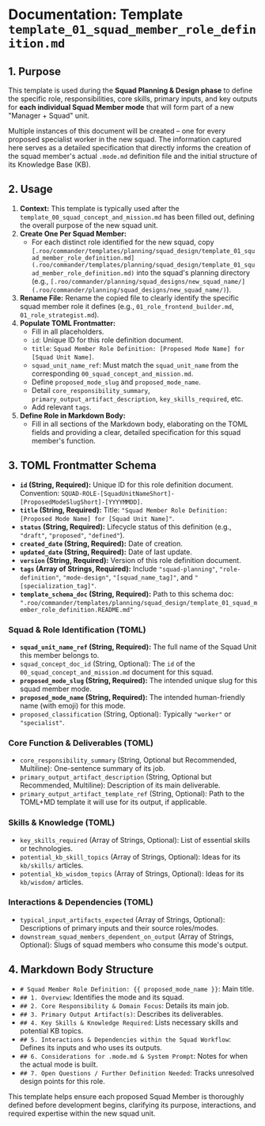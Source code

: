 # Documentation: Template `template_01_squad_member_role_definition.md`

## 1. Purpose

This template is used during the **Squad Planning & Design phase** to define the specific role, responsibilities, core skills, primary inputs, and key outputs for **each individual Squad Member mode** that will form part of a new "Manager + Squad" unit.

Multiple instances of this document will be created – one for every proposed specialist worker in the new squad. The information captured here serves as a detailed specification that directly informs the creation of the squad member's actual `.mode.md` definition file and the initial structure of its Knowledge Base (KB).

## 2. Usage

1.  **Context:** This template is typically used after the `template_00_squad_concept_and_mission.md` has been filled out, defining the overall purpose of the new squad unit.
2.  **Create One Per Squad Member:**
    *   For each distinct role identified for the new squad, copy `[.roo/commander/templates/planning/squad_design/template_01_squad_member_role_definition.md](.roo/commander/templates/planning/squad_design/template_01_squad_member_role_definition.md)` into the squad's planning directory (e.g., `[.roo/commander/planning/squad_designs/new_squad_name/](.roo/commander/planning/squad_designs/new_squad_name/)`).
3.  **Rename File:** Rename the copied file to clearly identify the specific squad member role it defines (e.g., `01_role_frontend_builder.md`, `01_role_strategist.md`).
4.  **Populate TOML Frontmatter:**
    *   Fill in all placeholders.
    *   `id`: Unique ID for this role definition document.
    *   `title`: `Squad Member Role Definition: [Proposed Mode Name] for [Squad Unit Name]`.
    *   `squad_unit_name_ref`: Must match the `squad_unit_name` from the corresponding `00_squad_concept_and_mission.md`.
    *   Define `proposed_mode_slug` and `proposed_mode_name`.
    *   Detail `core_responsibility_summary`, `primary_output_artifact_description`, `key_skills_required`, etc.
    *   Add relevant `tags`.
5.  **Define Role in Markdown Body:**
    *   Fill in all sections of the Markdown body, elaborating on the TOML fields and providing a clear, detailed specification for this squad member's function.

## 3. TOML Frontmatter Schema

*   **`id` (String, Required):** Unique ID for this role definition document. Convention: `SQUAD-ROLE-[SquadUnitNameShort]-[ProposedModeSlugShort]-[YYYYMMDD]`.
*   **`title` (String, Required):** Title: `"Squad Member Role Definition: [Proposed Mode Name] for [Squad Unit Name]"`.
*   **`status` (String, Required):** Lifecycle status of this definition (e.g., `"draft"`, `"proposed"`, `"defined"`).
*   **`created_date` (String, Required):** Date of creation.
*   **`updated_date` (String, Required):** Date of last update.
*   **`version` (String, Required):** Version of this role definition document.
*   **`tags` (Array of Strings, Required):** Include `"squad-planning"`, `"role-definition"`, `"mode-design"`, `"[squad_name_tag]"`, and `"[specialization_tag]"`.
*   **`template_schema_doc` (String, Required):** Path to this schema doc: `".roo/commander/templates/planning/squad_design/template_01_squad_member_role_definition.README.md"`

### Squad & Role Identification (TOML)

*   **`squad_unit_name_ref` (String, Required):** The full name of the Squad Unit this member belongs to.
*   `squad_concept_doc_id` (String, Optional): The `id` of the `00_squad_concept_and_mission.md` document for this squad.
*   **`proposed_mode_slug` (String, Required):** The intended unique slug for this squad member mode.
*   **`proposed_mode_name` (String, Required):** The intended human-friendly name (with emoji) for this mode.
*   `proposed_classification` (String, Optional): Typically `"worker"` or `"specialist"`.

### Core Function & Deliverables (TOML)

*   `core_responsibility_summary` (String, Optional but Recommended, Multiline): One-sentence summary of its job.
*   `primary_output_artifact_description` (String, Optional but Recommended, Multiline): Description of its main deliverable.
*   `primary_output_artifact_template_ref` (String, Optional): Path to the TOML+MD template it will use for its output, if applicable.

### Skills & Knowledge (TOML)

*   `key_skills_required` (Array of Strings, Optional): List of essential skills or technologies.
*   `potential_kb_skill_topics` (Array of Strings, Optional): Ideas for its `kb/skills/` articles.
*   `potential_kb_wisdom_topics` (Array of Strings, Optional): Ideas for its `kb/wisdom/` articles.

### Interactions & Dependencies (TOML)

*   `typical_input_artifacts_expected` (Array of Strings, Optional): Descriptions of primary inputs and their source roles/modes.
*   `downstream_squad_members_dependent_on_output` (Array of Strings, Optional): Slugs of squad members who consume this mode's output.

## 4. Markdown Body Structure

*   `# Squad Member Role Definition: {{ proposed_mode_name }}`: Main title.
*   `## 1. Overview`: Identifies the mode and its squad.
*   `## 2. Core Responsibility & Domain Focus`: Details its main job.
*   `## 3. Primary Output Artifact(s)`: Describes its deliverables.
*   `## 4. Key Skills & Knowledge Required`: Lists necessary skills and potential KB topics.
*   `## 5. Interactions & Dependencies within the Squad Workflow`: Defines its inputs and who uses its outputs.
*   `## 6. Considerations for .mode.md & System Prompt`: Notes for when the actual mode is built.
*   `## 7. Open Questions / Further Definition Needed`: Tracks unresolved design points for this role.

This template helps ensure each proposed Squad Member is thoroughly defined before development begins, clarifying its purpose, interactions, and required expertise within the new squad unit.